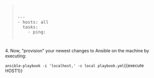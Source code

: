 <pre class="file" data-filename="playbook.yml" data-target="replace"><blockquote>

---
- hosts: all
  tasks:
    - ping:

</blockquote></pre>

4\. Now, "provision" your newest changes to Ansible on the machine by executing:

`ansible-playbook -i 'localhost,' -c local playbook.yml`{{execute HOST1}}